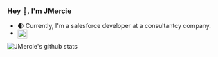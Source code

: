 ### Hey 👋, I'm JMercie

- 🌒 Currently, I'm a salesforce developer at a consultantcy company.
- <a href="https://www.linkedin.com/in/joseph-mercie-campos-505009155/"> 
  <img align="left" alt="Joseph LinkdeIn" width="22px" src="https://cdn.jsdelivr.net/npm/simple-icons@v3/icons/linkedin.svg" />
</a> 


![JMercie's github stats](https://github-readme-stats.vercel.app/api?username=JMercie&show_icons=true&hide_border=true)
